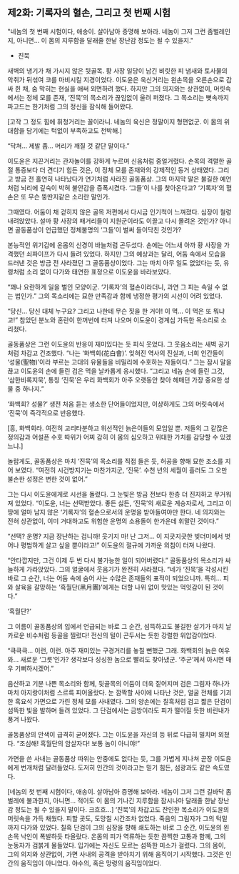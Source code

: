 ## 제2화: 기록자의 혈손, 그리고 첫 번째 시험

"네놈의 첫 번째 시험이다, 애송이. 살아남아 증명해 보아라. 네놈이 그저 그런 좀벌레인지, 아니면… 이 몸의 지루함을 달래줄 한낱 장난감 정도는 될 수 있을지."
- 진묵

새벽의 냉기가 채 가시지 않은 뒷골목. 황 사장 일당이 남긴 비릿한 피 냄새와 토사물의 악취가 뒤섞여 코를 마비시킬 지경이었다. 이도윤은 욱신거리는 왼손목을 오른손으로 감싸 쥔 채, 숨 막히는 현실을 애써 외면하려 했다. 하지만 그의 의지와는 상관없이, 머릿속에서는 정체 모를 존재, ‘진묵’의 목소리가 끊임없이 울려 퍼졌다. 그 목소리는 뼛속까지 파고드는 한기처럼 그의 정신을 잠식해 들어왔다.

[고작 그 정도 힘에 휘청거리는 꼴이라니. 네놈의 육신은 정말이지 형편없군. 이 몸의 위대함을 담기에는 턱없이 부족하고도 천박해.]

“닥쳐… 제발 좀… 머리가 깨질 것 같단 말이다.”

이도윤은 지끈거리는 관자놀이를 강하게 누르며 신음처럼 중얼거렸다. 손목의 격렬한 골절 통증보다 더 견디기 힘든 것은, 이 정체 모를 존재와의 강제적인 동거 상태였다. 그리고 방금 전 홀연히 나타났다가 연기처럼 사라진 골동품상. 그의 마지막 말은 불길한 예언처럼 뇌리에 깊숙이 박혀 불안감을 증폭시켰다. ‘그들’이 나를 찾아온다고? ‘기록자’의 혈손은 또 무슨 뚱딴지같은 소리란 말인가.

그때였다. 어둠이 채 걷히지 않은 골목 저편에서 다시금 인기척이 느껴졌다. 심장이 철렁 내려앉았다. 설마 황 사장의 패거리들이 지원군이라도 이끌고 다시 몰려온 것인가? 아니면 골동품상이 언급했던 정체불명의 ‘그들’이 벌써 들이닥친 것인가?

본능적인 위기감에 온몸의 신경이 바늘처럼 곤두섰다. 손에는 어느새 아까 황 사장을 가격했던 쇠파이프가 다시 들려 있었다. 하지만 그의 예상과는 달리, 어둠 속에서 모습을 드러낸 것은 방금 전 사라졌던 그 골동품상이었다. 그는 마치 아무 일도 없었다는 듯, 유령처럼 소리 없이 다가와 태연한 표정으로 이도윤을 바라보았다.

“꽤나 요란하게 일을 벌인 모양이군. ‘기록자’의 혈손이라더니, 과연 그 피는 속일 수 없는 법인가.” 그의 목소리에는 묘한 만족감과 함께 냉정한 평가의 시선이 어려 있었다.

“당신… 당신 대체 누구요? 그리고 나한테 무슨 짓을 한 거야! 이 먹… 이 먹은 또 뭐냐고!” 참았던 분노와 혼란이 한꺼번에 터져 나오며 이도윤이 경계심 가득한 목소리로 소리쳤다.

골동품상은 그런 이도윤의 반응이 재미있다는 듯 피식 웃었다. 그 웃음소리는 새벽 공기처럼 차갑고 건조했다. “나는 ‘화백회(花白會)’. 잊혀진 역사의 진실과, 너희 인간들이 ‘성물(聖物)’이라 부르는 고대의 유물들을 비밀리에 수호하는 자들이다.” 그는 잠시 말을 끊고 이도윤의 손에 들린 검은 먹을 날카롭게 응시했다. “그리고 네놈 손에 들린 그것, ‘삼한비록지묵’, 통칭 ‘진묵’은 우리 화백회가 아주 오랫동안 찾아 헤매던 가장 중요한 성물 중 하나지.”

‘화백회? 성물?’ 생전 처음 듣는 생소한 단어들이었지만, 이상하게도 그의 머릿속에서 ‘진묵’이 즉각적으로 반응했다.

[흥, 화백회라. 여전히 고리타분하고 위선적인 늙은이들의 모임일 뿐. 저들의 그 같잖은 정의감과 어설픈 수호 따위가 어찌 감히 이 몸의 심오하고 위대한 가치를 감당할 수 있겠느냐.]

놀랍게도, 골동품상은 마치 ‘진묵’의 목소리를 직접 들은 듯, 허공을 향해 묘한 조소를 지어 보였다. “여전히 시건방지기는 마찬가지군, ‘진묵’. 수천 년의 세월이 흘러도 그 오만불손한 성정은 변한 것이 없어.”

그는 다시 이도윤에게로 시선을 돌렸다. 그 눈빛은 방금 전보다 한층 더 진지하고 무거워져 있었다. “이도윤, 너는 선택받았다. 좋든 싫든, ‘진묵’의 새로운 계승자로서, 그리고 이 땅에 얼마 남지 않은 ‘기록자’의 혈손으로서의 운명을 받아들여야만 한다. 네 의지와는 전혀 상관없이, 이미 거대하고도 위험한 운명의 소용돌이 한가운데 휘말린 것이다.”

“선택? 운명? 지금 장난하는 겁니까! 웃기지 마! 난 그저… 이 지긋지긋한 빚더미에서 벗어나 평범하게 살고 싶을 뿐이라고!” 이도윤의 절규에 가까운 외침이 터져 나왔다.

“안타깝지만, 그건 이제 두 번 다시 불가능한 일이 되어버렸다.” 골동품상의 목소리가 싸늘하게 가라앉았다. 그의 얼굴에서 웃음기가 완전히 사라졌다. “네가 ‘진묵’을 각성시킨 바로 그 순간, 너는 어둠 속에 숨어 사는 수많은 존재들의 표적이 되었으니까. 특히… 피와 살육을 갈망하는 ‘흑월단(黑月團)’에게는 더할 나위 없이 맛있는 먹잇감이 된 것이다.”

‘흑월단?’

그 이름이 골동품상의 입에서 언급되는 바로 그 순간, 섬뜩하고도 불길한 살기가 마치 날카로운 비수처럼 등골을 찔렀다! 전신의 털이 곤두서는 듯한 강렬한 위압감이었다.

“큭큭큭… 이런, 이런. 아주 재미있는 구경거리를 놓칠 뻔했군 그래. 화백회의 늙은 여우와… 새로운 ‘그릇’인가? 생각보다 싱싱한 놈으로 빨리도 찾아냈군. ‘주군’께서 아시면 매우 기뻐하시겠어.”

음산하고 기분 나쁜 목소리와 함께, 뒷골목의 어둠이 더욱 짙어지며 검은 그림자 하나가 마치 아지랑이처럼 스르륵 피어올랐다. 눈 깜짝할 사이에 나타난 것은, 얼굴 전체를 기괴한 흑요석 가면으로 가린 정체 모를 사내였다. 그의 양손에는 칠흑처럼 검고 짧은 단검이 섬뜩한 빛을 발하며 들려 있었다. 그 단검에서는 금방이라도 피가 떨어질 듯한 비린내가 풍겨 나왔다.

골동품상의 안색이 급격히 굳어졌다. 그는 이도윤을 자신의 등 뒤로 다급히 밀치며 외쳤다. “조심해! 흑월단의 암살자다! 보통 놈이 아니야!”

가면을 쓴 사내는 골동품상 따위는 안중에도 없다는 듯, 그를 가볍게 지나쳐 곧장 이도윤에게 번개처럼 달려들었다. 도저히 인간의 것이라고는 믿기 힘든, 섬광과도 같은 속도였다.

[네놈의 첫 번째 시험이다, 애송이. 살아남아 증명해 보아라. 네놈이 그저 그런 길바닥 좀벌레에 불과한지, 아니면… 적어도 이 몸의 기나긴 지루함을 잠시나마 달래줄 한낱 장난감 정도는 될 수 있을지 말이다. 크흐흐…]
‘진묵’의 차갑고도 잔인한 목소리가 이도윤의 머릿속을 가득 채웠다. 피할 곳도, 도망칠 시간조차 없었다. 죽음의 그림자가 그의 턱밑까지 다가와 있었다. 칠흑 단검이 그의 심장을 향해 쇄도하는 바로 그 순간, 이도윤의 왼손목 낙인이 폭발하듯 타올랐다. 온몸의 피가 역류하는 듯한 끔찍한 고통과 함께, 그의 눈동자가 검붉게 물들었다. 입가에는 자신도 모르는 섬뜩한 미소가 걸렸다. 그의 몸이, 그의 의지와 상관없이, 가면 사내의 공격을 받아치기 위해 움직이기 시작했다. 그것은 인간의 움직임이 아니었다. 야수의, 혹은 망령의 움직임이었다.